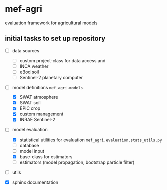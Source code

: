 # mef-agri

evaluation framework for agricultural models

## initial tasks to set up repository

- [ ] data sources

  - [ ] custom project-class for data access and 
  - [ ] INCA weather
  - [ ] eBod soil
  - [ ] Sentinel-2 planetary computer

- [ ] model definitions `mef_agri.models`

  - [x] SWAT atmosphere
  - [x] SWAT soil
  - [x] EPIC crop
  - [x] custom management
  - [x] INRAE Sentinel-2

- [ ] model evaluation

  - [x] statistical utilities for evaluation `mef_agri.evaluation.stats_utils.py`
  - [ ] database
  - [ ] model input
  - [x] base-class for estimators
  - [ ] estimators (model propagation, bootstrap particle filter)

- [ ] utils

- [x] sphinx documentation
